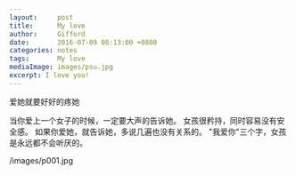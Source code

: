 ```yaml
---
layout:     post
title:      My love
author:     Gifford
date:       2016-07-09 08:13:00 +0800
categories: notes
tags:       My love
mediaImage: images/psu.jpg
excerpt: I love you! 
---
```


 爱她就要好好的疼她
 
当你爱上一个女子的时候，一定要大声的告诉她。
女孩很矜持，同时容易没有安全感。
如果你爱她，就告诉她，多说几遍也没有关系的。
"我爱你"三个字，女孩是永远都不会听厌的。

/images/p001.jpg


